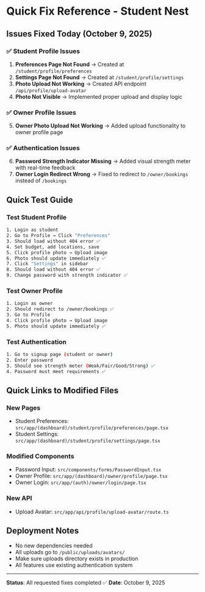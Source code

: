 # Quick Fix Reference - Student Nest

## Issues Fixed Today (October 9, 2025)

### ✅ Student Profile Issues
1. **Preferences Page Not Found** → Created at `/student/profile/preferences`
2. **Settings Page Not Found** → Created at `/student/profile/settings`
3. **Photo Upload Not Working** → Created API endpoint `/api/profile/upload-avatar`
4. **Photo Not Visible** → Implemented proper upload and display logic

### ✅ Owner Profile Issues
5. **Owner Photo Upload Not Working** → Added upload functionality to owner profile page

### ✅ Authentication Issues
6. **Password Strength Indicator Missing** → Added visual strength meter with real-time feedback
7. **Owner Login Redirect Wrong** → Fixed to redirect to `/owner/bookings` instead of `/bookings`

## Quick Test Guide

### Test Student Profile
```bash
1. Login as student
2. Go to Profile → Click "Preferences"
3. Should load without 404 error ✅
4. Set budget, add locations, save
5. Click profile photo → Upload image
6. Photo should update immediately ✅
7. Click "Settings" in sidebar
8. Should load without 404 error ✅
9. Change password with strength indicator ✅
```

### Test Owner Profile
```bash
1. Login as owner
2. Should redirect to /owner/bookings ✅
3. Go to Profile
4. Click profile photo → Upload image
5. Photo should update immediately ✅
```

### Test Authentication
```bash
1. Go to signup page (student or owner)
2. Enter password
3. Should see strength meter (Weak/Fair/Good/Strong) ✅
4. Password must meet requirements ✅
```

## Quick Links to Modified Files

### New Pages
- Student Preferences: `src/app/(dashboard)/student/profile/preferences/page.tsx`
- Student Settings: `src/app/(dashboard)/student/profile/settings/page.tsx`

### Modified Components
- Password Input: `src/components/forms/PasswordInput.tsx`
- Owner Profile: `src/app/(dashboard)/owner/profile/page.tsx`
- Owner Login: `src/app/(auth)/owner/login/page.tsx`

### New API
- Upload Avatar: `src/app/api/profile/upload-avatar/route.ts`

## Deployment Notes
- No new dependencies needed
- All uploads go to `/public/uploads/avatars/`
- Make sure uploads directory exists in production
- All features use existing authentication system

---
**Status**: All requested fixes completed ✅
**Date**: October 9, 2025
